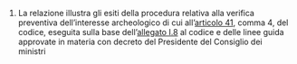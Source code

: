1. La relazione illustra gli esiti della procedura relativa alla verifica preventiva dell’interesse archeologico di cui all’[articolo 41](/articolo-41/1), comma 4, del codice, eseguita sulla base dell’[allegato I.8](/section/attachment-1-8/1) al codice e delle linee guida approvate in materia con decreto del Presidente del Consiglio dei ministri 